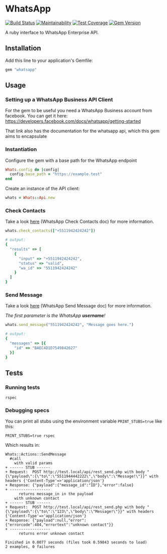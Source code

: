 # WhatsApp

[![Build Status](https://travis-ci.org/getninjas/whatsapp.svg?branch=master)](https://travis-ci.org/getninjas/whatsapp)
[![Maintainability](https://api.codeclimate.com/v1/badges/0365e33bf574d4a94b3e/maintainability)](https://codeclimate.com/github/getninjas/whatsapp/maintainability)
[![Test Coverage](https://api.codeclimate.com/v1/badges/0365e33bf574d4a94b3e/test_coverage)](https://codeclimate.com/github/getninjas/whatsapp/test_coverage)
[![Gem Version](https://badge.fury.io/rb/whatsapp.svg)](https://badge.fury.io/rb/whatsapp)

A ruby interface to WhatsApp Enterprise API.

## Installation

Add this line to your application's Gemfile:

```ruby
gem "whatsapp"
```

## Usage

### Setting up a WhatsApp Business API Client

For the gem to be useful you need a WhatsApp Business account from facebook. You can get it here: https://developers.facebook.com/docs/whatsapp/getting-started

That link also has the documentation for the whatsapp api, which this gem aims to encapsulate

### Instantiation

Configure the gem with a base path for the WhatsApp endpoint

```ruby
Whats.config do |config|
  config.base_path = "https://example.test"
end
```

Create an instance of the API client:

```ruby
whats = Whats::Api.new
```

### Check Contacts

Take a look [here](https://developers.facebook.com/docs/whatsapp/api/contacts) (WhatsApp Check Contacts doc) for more information.

```ruby
whats.check_contacts(["+5511942424242"])

# output:
{
  "results" => [
    {
      "input" => "+5511942424242",
      "status" => "valid",
      "wa_id" => "5511942424242"
    }
  ]
}
```

### Send Message

Take a look [here](https://developers.facebook.com/docs/whatsapp/api/messages/text) (WhatsApp Send Message doc) for more information.

*The first parameter is the WhatsApp **username**!*

```ruby
whats.send_message("5511942424242", "Message goes here.")

# output:
{
  "messages" => [{
    "id" => "BAEC4D1D7549842627"
  }]
}
```

## Tests

### Running tests

```shell
rspec
```

### Debugging specs

You can print all stubs using the environment variable `PRINT_STUBS=true` like this:

```shell
PRINT_STUBS=true rspec
```

Which results in:

```
Whats::Actions::SendMessage
  #call
    with valid params
+ ------ STUB ------
+ Request:  POST http://test.local/api/rest_send.php with body "{\"payload\":{\"to\":\"5511944442222\",\"body\":\"Message!\"}}" with headers {'Content-Type'=>'application/json'}
+ Response: {"payload":{"message_id":"ID"},"error":false}
+ ------------------
      returns message_in in the payload
    with unknown contact
+ ------ STUB ------
+ Request:  POST http://test.local/api/rest_send.php with body "{\"payload\":{\"to\":\"123\",\"body\":\"Message!\"}}" with headers {'Content-Type'=>'application/json'}
+ Response: {"payload":null,"error":{"errorcode":404,"errortext":"unknown contact"}}
+ ------------------
      returns error unknown contact

Finished in 0.0077 seconds (files took 0.59843 seconds to load)
2 examples, 0 failures
```
